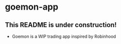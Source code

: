 # goemon-app

## This README is under construction!
- Goemon is a WIP trading app inspired by Robinhood
